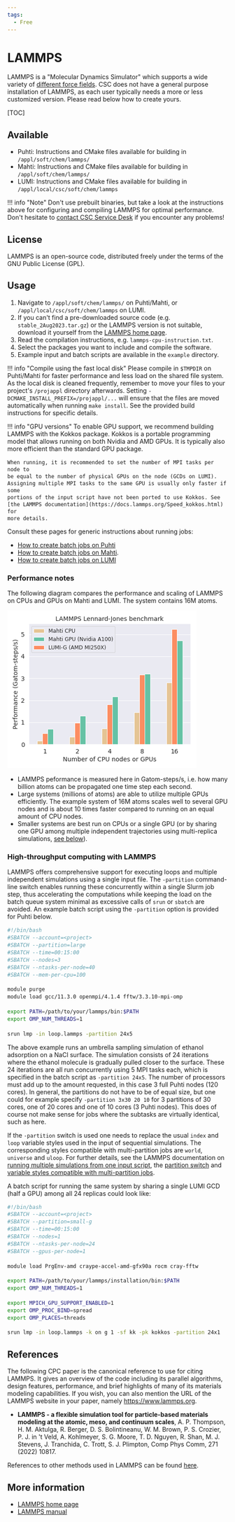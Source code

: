 ```yaml
---
tags:
  - Free
---
```


# LAMMPS

LAMMPS is a "Molecular Dynamics Simulator" which supports a wide variety of
[different force fields](https://docs.lammps.org/Intro_features.html#ff). CSC
does not have a general purpose installation of LAMMPS, as each user typically
needs a more or less customized version. Please read below how to create yours.

[TOC]

## Available

- Puhti: Instructions and CMake files available for building in
  `/appl/soft/chem/lammps/`
- Mahti: Instructions and CMake files available for building in
  `/appl/soft/chem/lammps/`
- LUMI: Instructions and CMake files available for building in
  `/appl/local/csc/soft/chem/lammps`

!!! info "Note"
    Don't use prebuilt binaries, but take a look at the instructions above for
    configuring and compiling LAMMPS for optimal performance. Don't hesitate to
    [contact CSC Service Desk](../support/contact.md) if you encounter any
    problems!

## License

LAMMPS is an open-source code, distributed freely under the terms of the GNU
Public License (GPL).

## Usage

1. Navigate to `/appl/soft/chem/lammps/` on Puhti/Mahti, or
   `/appl/local/csc/soft/chem/lammps` on LUMI.
2. If you can't find a pre-downloaded source code (e.g.
   `stable_2Aug2023.tar.gz`) or the LAMMPS version is not suitable, download it
   yourself from the [LAMMPS home page](https://lammps.org/download.html).
3. Read the compilation instructions, e.g. `lammps-cpu-instruction.txt`.
4. Select the packages you want to include and compile the software.
5. Example input and batch scripts are available in the `example` directory.

!!! info "Compile using the fast local disk"
    Please compile in `$TMPDIR` on Puhti/Mahti for faster performance and
    less load on the shared file system. As the local disk is cleaned
    frequently, remember to move your files to your project's `/projappl`
    directory afterwards. Setting `-DCMAKE_INSTALL_PREFIX=/projappl/...` will
    ensure that the files are moved automatically when running `make install`.
    See the provided build instructions for specific details.

!!! info "GPU versions"
    To enable GPU support, we recommend building LAMMPS with the Kokkos
    package. Kokkos is a portable programming model that allows running on both
    Nvidia and AMD GPUs. It is typically also more efficient than the standard
    GPU package.

    When running, it is recommended to set the number of MPI tasks per node to
    be equal to the number of physical GPUs on the node (GCDs on LUMI).
    Assigning multiple MPI tasks to the same GPU is usually only faster if some
    portions of the input script have not been ported to use Kokkos. See
    [the LAMMPS documentation](https://docs.lammps.org/Speed_kokkos.html) for
    more details.

Consult these pages for generic instructions about running jobs:

* [How to create batch jobs on Puhti](../computing/running/creating-job-scripts-puhti.md)
* [How to create batch jobs on Mahti](../computing/running/creating-job-scripts-mahti.md).
* [How to create batch jobs on LUMI](https://docs.lumi-supercomputer.eu/runjobs/scheduled-jobs/batch-job/)

### Performance notes

The following diagram compares the performance and scaling of LAMMPS on
CPUs and GPUs on Mahti and LUMI. The system contains 16M atoms.

![LAMMPS performance](../img/lammps-bench.png 'LAMMPS performance')

* LAMMPS peformance is measured here in Gatom-steps/s, i.e. how many billion
  atoms can be propagated one time step each second.
* Large systems (millions of atoms) are able to utilize multiple GPUs
  efficiently. The example system of 16M atoms scales well to several GPU nodes
  and is about 10 times faster compared to running on an equal amount of CPU
  nodes.
* Smaller systems are best run on CPUs or a single GPU (or by sharing one GPU
  among multiple independent trajectories using multi-replica simulations,
  [see below](#high-throughput-computing-with-lammps)).

### High-throughput computing with LAMMPS

LAMMPS offers comprehensive support for executing loops and multiple
independent simulations using a single input file. The `-partition`
command-line switch enables running these concurrently within a
single Slurm job step, thus accelerating the computations while keeping the
load on the batch queue system minimal as excessive calls of `srun` or `sbatch`
are avoided. An example batch script using the `-partition` option is provided
for Puhti below.

```bash
#!/bin/bash
#SBATCH --account=<project>
#SBATCH --partition=large
#SBATCH --time=00:15:00
#SBATCH --nodes=3
#SBATCH --ntasks-per-node=40
#SBATCH --mem-per-cpu=100

module purge
module load gcc/11.3.0 openmpi/4.1.4 fftw/3.3.10-mpi-omp

export PATH=/path/to/your/lammps/bin:$PATH
export OMP_NUM_THREADS=1

srun lmp -in loop.lammps -partition 24x5
```

The above example runs an umbrella sampling simulation of ethanol adsorption on
a NaCl surface. The simulation consists of 24 iterations where the ethanol
molecule is gradually pulled closer to the surface. These 24 iterations are all
run concurrently using 5 MPI tasks each, which is specified in the batch script
as `-partition 24x5`. The number of processors must add up to the amount
requested, in this case 3 full Puhti nodes (120 cores). In general, the
partitions do not have to be of equal size, but one could for example specify
`-partition 3x30 20 10` for 3 partitions of 30 cores, one of 20 cores and one
of 10 cores (3 Puhti nodes). This does of course not make sense for jobs where
the subtasks are virtually identical, such as here.

If the `-partition` switch is used one needs to replace the usual `index` and
`loop` variable styles used in the input of sequential simulations. The
corresponding styles compatible with multi-partition jobs are `world`,
`universe` and `uloop`. For further details, see the LAMMPS documentation on
[running multiple simulations from one input script](https://docs.lammps.org/Howto_multiple.html),
the [partition switch](https://docs.lammps.org/Run_options.html#partition) and
[variable styles compatible with multi-partition jobs](https://docs.lammps.org/variable.html).

A batch script for running the same system by sharing a single LUMI GCD (half
a GPU) among all 24 replicas could look like:

```bash
#!/bin/bash
#SBATCH --account=<project>
#SBATCH --partition=small-g
#SBATCH --time=00:15:00
#SBATCH --nodes=1
#SBATCH --ntasks-per-node=24
#SBATCH --gpus-per-node=1

module load PrgEnv-amd craype-accel-amd-gfx90a rocm cray-fftw

export PATH=/path/to/your/lammps/installation/bin:$PATH
export OMP_NUM_THREADS=1

export MPICH_GPU_SUPPORT_ENABLED=1
export OMP_PROC_BIND=spread
export OMP_PLACES=threads

srun lmp -in loop.lammps -k on g 1 -sf kk -pk kokkos -partition 24x1
```

## References

The following CPC paper is the canonical reference to use for citing LAMMPS. It
gives an overview of the code including its parallel algorithms, design
features, performance, and brief highlights of many of its materials modeling
capabilities. If you wish, you can also mention the URL of the LAMMPS website
in your paper, namely <https://www.lammps.org>.

- **LAMMPS - a flexible simulation tool for particle-based materials modeling
  at the atomic, meso, and continuum scales**, A. P. Thompson, H. M. Aktulga,
  R. Berger, D. S. Bolintineanu, W. M. Brown, P. S. Crozier, P. J. in 't Veld,
  A. Kohlmeyer, S. G. Moore, T. D. Nguyen, R. Shan, M. J. Stevens,
  J. Tranchida, C. Trott, S. J. Plimpton, Comp Phys Comm, 271 (2022) 10817. 

References to other methods used in LAMMPS can be found
[here](https://lammps.org/cite.html).

## More information

- [LAMMPS home page](https://www.lammps.org)
- [LAMMPS manual](https://docs.lammps.org/Manual.html)
